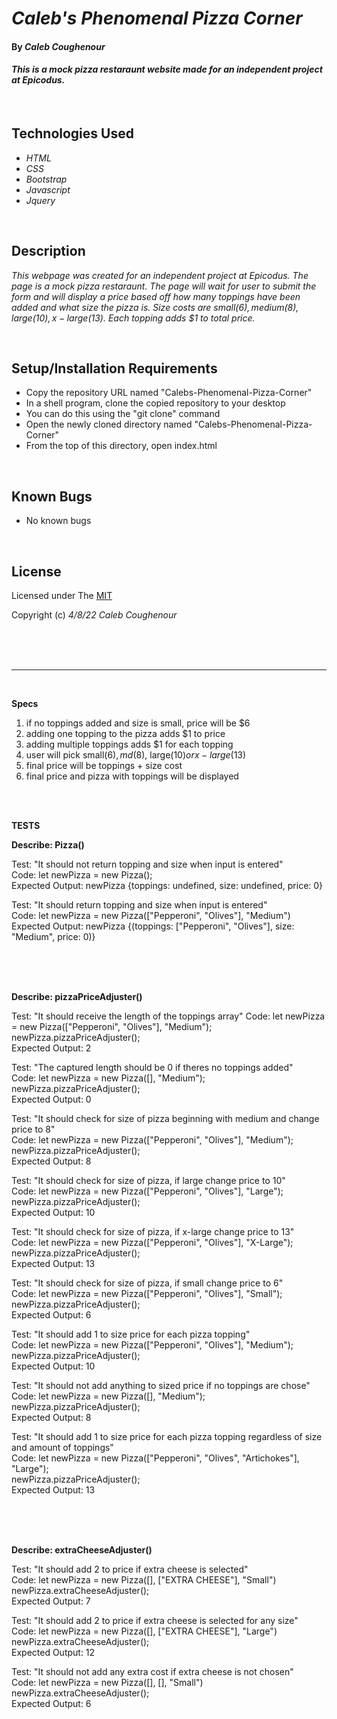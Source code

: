 # _Caleb's Phenomenal Pizza Corner_

#### By _**Caleb Coughenour**_

#### _This is a mock pizza restaraunt website made for an independent project at Epicodus._

<br>

## Technologies Used

* _HTML_
* _CSS_
* _Bootstrap_
* _Javascript_
* _Jquery_

<br>

## Description

_This webpage was created for an independent project at Epicodus. The page is a mock pizza restaraunt. The page will wait for user to submit the form and will display a price based off how many toppings have been added and what size the pizza is. Size costs are small($6), medium($8), large($10), x-large($13). Each topping adds $1 to total price._

<br>

## Setup/Installation Requirements

* Copy the repository URL named "Calebs-Phenomenal-Pizza-Corner"
* In a shell program, clone the copied repository to your desktop
* You can do this using the "git clone" command
* Open the newly cloned directory named "Calebs-Phenomenal-Pizza-Corner"
* From the top of this directory, open index.html

<br>

## Known Bugs

* No known bugs

<br>

## License

Licensed under The [MIT](LICENSE)

Copyright (c) _4/8/22_ _Caleb Coughenour_

<br>
<br>
<br>

***********************************************************************************

<br>

**Specs**

1. if no toppings added and size is small, price will be $6
2. adding one topping to the pizza adds $1 to price
3. adding multiple toppings adds $1 for each topping
4. user will pick small($6), md($8), large($10) or x-large($13)
5. final price will be toppings + size cost
6. final price and pizza with toppings will be displayed

<br>
<br>

**TESTS**

**Describe: Pizza()**

Test: "It should not return topping and size when input is entered" <br>
Code: let newPizza = new Pizza(); <br>
Expected Output: newPizza {toppings: undefined, size: undefined, price: 0} <br>

Test: "It should return topping and size when input is entered" <br>
Code: let newPizza = new Pizza(["Pepperoni", "Olives"], "Medium") <br>
Expected Output: newPizza {(toppings: ["Pepperoni", "Olives"], size: "Medium", price: 0)} <br>

<br>
<br>
<br>

**Describe: pizzaPriceAdjuster()**

Test: "It should receive the length of the toppings array"
Code: let newPizza = new Pizza(["Pepperoni", "Olives"], "Medium"); <br>
      newPizza.pizzaPriceAdjuster(); <br>
Expected Output: 2 <br>

Test: "The captured length should be 0 if theres no toppings added" <br>
Code: let newPizza = new Pizza([], "Medium"); <br>
      newPizza.pizzaPriceAdjuster(); <br>
Expected Output: 0 <br>

Test: "It should check for size of pizza beginning with medium and change price to 8" <br>
Code: let newPizza = new Pizza(["Pepperoni", "Olives"], "Medium"); <br>
      newPizza.pizzaPriceAdjuster(); <br>
Expected Output: 8 <br>

Test: "It should check for size of pizza, if large change price to 10" <br>
Code: let newPizza = new Pizza(["Pepperoni", "Olives"], "Large"); <br>
      newPizza.pizzaPriceAdjuster(); <br>
Expected Output: 10 <br>

Test: "It should check for size of pizza, if x-large change price to 13" <br>
Code: let newPizza = new Pizza(["Pepperoni", "Olives"], "X-Large"); <br>
      newPizza.pizzaPriceAdjuster(); <br>
Expected Output: 13 <br>

Test: "It should check for size of pizza, if small change price to 6" <br>
Code: let newPizza = new Pizza(["Pepperoni", "Olives"], "Small"); <br>
      newPizza.pizzaPriceAdjuster(); <br>
Expected Output: 6 <br>

Test: "It should add 1 to size price for each pizza topping" <br>
Code: let newPizza = new Pizza(["Pepperoni", "Olives"], "Medium"); <br>
      newPizza.pizzaPriceAdjuster(); <br>
Expected Output: 10 <br>

Test: "It should not add anything to sized price if no toppings are chose" <br>
Code: let newPizza = new Pizza([], "Medium"); <br>
      newPizza.pizzaPriceAdjuster(); <br>
Expected Output: 8 <br>

Test: "It should add 1 to size price for each pizza topping regardless of size and amount of toppings" <br>
Code: let newPizza = new Pizza(["Pepperoni", "Olives", "Artichokes"], "Large");<br>
      newPizza.pizzaPriceAdjuster(); <br>
Expected Output: 13 <br>

<br>
<br>
<br>

**Describe: extraCheeseAdjuster()**<br>

Test: "It should add 2 to price if extra cheese is selected"<br>
Code: let newPizza = new Pizza([], ["EXTRA CHEESE"], "Small")<br>
      newPizza.extraCheeseAdjuster();<br>
Expected Output: 7<br>

Test: "It should add 2 to price if extra cheese is selected for any size"<br>
Code: let newPizza = new Pizza([], ["EXTRA CHEESE"], "Large")<br>
      newPizza.extraCheeseAdjuster();<br>
Expected Output: 12<br>

Test: "It should not add any extra cost if extra cheese is not chosen"<br>
Code: let newPizza = new Pizza([], [], "Small")<br>
      newPizza.extraCheeseAdjuster();<br>
Expected Output: 6<br>